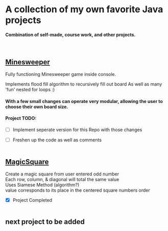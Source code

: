 # A collection of my own favorite Java projects
#### Combination of self-made, course work, and other projects.  
&nbsp;

  
## [Minesweeper](/Minesweeper)  

Fully functioning Minesweeper game inside console.

Implements flood fill algorithm to recursively fill out board 
As well as many 'fun' nested for loops :)  

#### With a few small changes can operate very modular, allowing the user to choose their own board size.  

#### Project TODO: 
- [ ] Implement seperate version for this Repo with those changes  
- [ ] Freshen up the code as well as comments  
&nbsp;


## [MagicSquare](/MagicSquare)  

Create a magic square from user entered odd number  
Each row, column, & diagonal will total the same value  
Uses Siamese Method (algorithm?)  
value corresponds to its place in the centered square numbers order  

- [x] Project Completed  
&nbsp;


## next project to be added  
